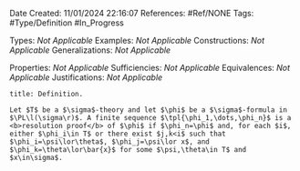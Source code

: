 <div class="topSpace"></div>

Date Created: 11/01/2024 22:16:07
References: #Ref/NONE
Tags: #Type/Definition #In_Progress

Types: <i>Not Applicable</i>
Examples: <i>Not Applicable</i>
Constructions: <i>Not Applicable</i>
Generalizations: <i>Not Applicable</i>

Properties: <i>Not Applicable</i>
Sufficiencies: <i>Not Applicable</i>
Equivalences: <i>Not Applicable</i>
Justifications: <i>Not Applicable</i>

``` ad-Definition
title: Definition.

Let $T$ be a $\sigma$-theory and let $\phi$ be a $\sigma$-formula in $\PL\l(\sigma\r)$. A finite sequence $\tpl{\phi_1,\dots,\phi_n}$ is a <b>resolution proof</b> of $\phi$ if $\phi_n=\phi$ and, for each $i$, either $\phi_i\in T$ or there exist $j,k<i$ such that $\phi_i=\psi\lor\theta$, $\phi_j=\psi\lor x$, and $\phi_k=\theta\lor\bar{x}$ for some $\psi,\theta\in T$ and $x\in\sigma$.

```

